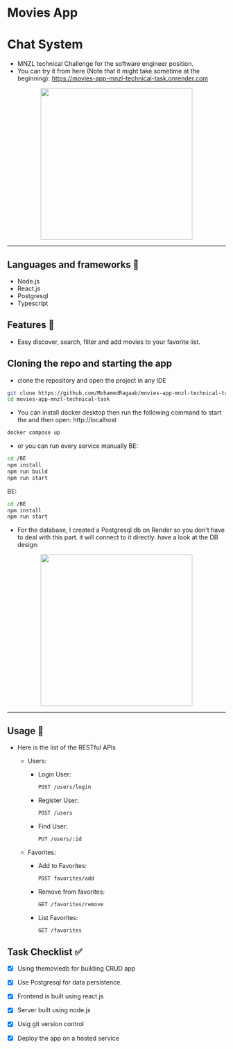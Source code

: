 # Movies App
# Chat System
* MNZL technical Challenge for the software engineer position.
* You can try it from here (Note that it might take sometime at the beginning): https://movies-app-mnzl-technical-task.onrender.com

<div align='center'>
<img height="350px" src="https://github.com/MohamedRagaab/movies-app-mnzl-technical-task/assets/38363762/ed6f3958-6acb-4ac9-9091-af101f2d49c9">
<hr/>
</div>

## Languages and frameworks 📑
* Node.js
* React.js
* Postgresql
* Typescript
## Features 🥇
* Easy discover, search, filter and add movies to your favorite list.
## Cloning the repo and starting the app
* clone the repository and open the project in any IDE
``` bash
git clone https://github.com/MohamedRagaab/movies-app-mnzl-technical-task.git
cd movies-app-mnzl-technical-task
```
* You can install docker desktop then run the following command to start the  and then open: http://localhost
``` bash
docker compose up
```
* or you can run every service manually
BE:
``` bash
cd /BE
npm install
npm run build
npm run start
```

BE:
``` bash
cd /BE
npm install
npm run start
```
* For the database, I created a Postgresql db on Render so you don't have to deal with this part. it will connect to it directly. have a look at the DB design:
<div align='center'>
<img height="350px" src="https://github.com/MohamedRagaab/movies-app-mnzl-technical-task/assets/38363762/9a384946-ed1b-48d3-b5d3-5e7bebd56e85">
<hr/>
</div>

## Usage 🚀
* Here is the list of the RESTful APIs
  - Users:
 
    - Login User:
        ``` bash
        POST /users/login
        ```
    - Register User:
        ``` bash
        POST /users 
        ```
    - Find User:
        ``` bash
        PUT /users/:id
        ```

  - Favorites:
 
    - Add to Favorites:
        ``` bash
        POST favorites/add
        ```
    - Remove from favorites:
        ``` bash
        GET /favorites/remove
        ```
    - List Favorites:
        ``` bash
        GET /favorites
        ```

## Task Checklist :white_check_mark:
- [x] Using themoviedb for building CRUD app
- [x] Use Postgresql for data persistence.
- [x] Frontend is built using react.js
- [x] Server built using node.js
- [x] Usig git version control
- [x] Deploy the app on a hosted service

